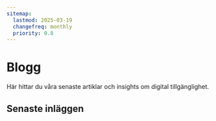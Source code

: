 ```yaml
---
sitemap:
  lastmod: 2025-03-19
  changefreq: monthly
  priority: 0.8
---
```


# Blogg

Här hittar du våra senaste artiklar och insights om digital tillgänglighet.

## Senaste inläggen
